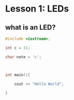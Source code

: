 # Lesson 1: LEDs

## what is an LED?

```c
#include <iostream>;

int c = 11;

char note = 'c';



int main(){

    cout << "Hello World";

}
```


